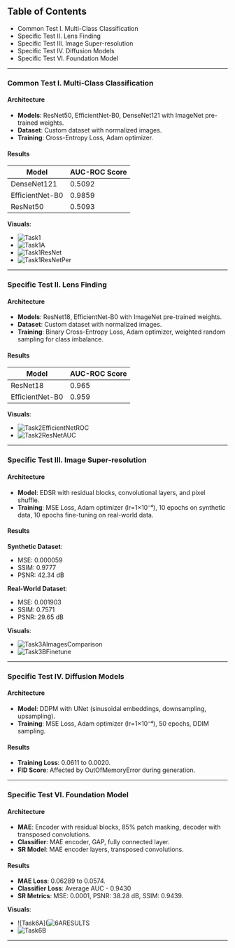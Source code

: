## Table of Contents

- Common Test I. Multi-Class Classification
- Specific Test II. Lens Finding
- Specific Test III. Image Super-resolution
- Specific Test IV. Diffusion Models
- Specific Test VI. Foundation Model

---

### Common Test I. Multi-Class Classification
#### Architecture

- **Models**: ResNet50, EfficientNet-B0, DenseNet121 with ImageNet pre-trained weights.
- **Dataset**: Custom dataset with normalized images.
- **Training**: Cross-Entropy Loss, Adam optimizer.

#### Results

| **Model**       | **AUC-ROC Score** |
|-----------------|-------------------|
| DenseNet121     | 0.5092            |
| EfficientNet-B0 | 0.9859            |
| ResNet50        | 0.5093            |

**Visuals**:
- ![Task1](https://github.com/user-attachments/assets/66839f35-d3a3-40d9-bd3d-d0b672826d6e)
- ![Task1A](https://github.com/user-attachments/assets/5a8da167-21a3-46a8-bdca-63cb66f06d38)
- ![Task1ResNet](https://github.com/user-attachments/assets/ea2b48f8-025f-400a-aa76-5e2dae8bc4a2)
- ![Task1ResNetPer](https://github.com/user-attachments/assets/3578e741-d993-4ecf-904f-6888399fb1e0)

---

### Specific Test II. Lens Finding

#### Architecture

- **Models**: ResNet18, EfficientNet-B0 with ImageNet pre-trained weights.
- **Dataset**: Custom dataset with normalized images.
- **Training**: Binary Cross-Entropy Loss, Adam optimizer, weighted random sampling for class imbalance.

#### Results

| **Model**       | **AUC-ROC Score** |
|-----------------|-------------------|
| ResNet18        | 0.965             |
| EfficientNet-B0 | 0.959             |

**Visuals**:
- ![Task2EfficientNetROC](https://github.com/user-attachments/assets/d92a8d18-3f9e-445a-b49a-dfa9aca4c5f4)
- ![Task2ResNetAUC](https://github.com/user-attachments/assets/52ae7e2d-0201-44fc-93eb-19766a74cc26)

---

### Specific Test III. Image Super-resolution

#### Architecture

- **Model**: EDSR with residual blocks, convolutional layers, and pixel shuffle.
- **Training**: MSE Loss, Adam optimizer (lr=1×10⁻⁴), 10 epochs on synthetic data, 10 epochs fine-tuning on real-world data.

#### Results

**Synthetic Dataset**:
- MSE: 0.000059
- SSIM: 0.9777
- PSNR: 42.34 dB

**Real-World Dataset**:
- MSE: 0.001903
- SSIM: 0.7571
- PSNR: 29.65 dB

**Visuals**:
- ![Task3AImagesComparison](https://github.com/user-attachments/assets/0ffbaad1-0b23-4a2e-bc66-b0c59c363983)
- ![Task3BFinetune](https://github.com/user-attachments/assets/bc6d8df7-b143-42a4-a374-7f78624be678)

---

### Specific Test IV. Diffusion Models

#### Architecture

- **Model**: DDPM with UNet (sinusoidal embeddings, downsampling, upsampling).
- **Training**: MSE Loss, Adam optimizer (lr=1×10⁻⁴), 50 epochs, DDIM sampling.

#### Results

- **Training Loss**: 0.0611 to 0.0020.
- **FID Score**: Affected by OutOfMemoryError during generation.

---

### Specific Test VI. Foundation Model

#### Architecture

- **MAE**: Encoder with residual blocks, 85% patch masking, decoder with transposed convolutions.
- **Classifier**: MAE encoder, GAP, fully connected layer.
- **SR Model**: MAE encoder layers, transposed convolutions.

#### Results

- **MAE Loss**: 0.06289 to 0.0574.
- **Classifier Loss**: Average AUC - 0.9430
- **SR Metrics**: MSE: 0.0001, PSNR: 38.28 dB, SSIM: 0.9439.

**Visuals**:
- ![Task6A](![6ARESULTS](https://github.com/user-attachments/assets/409321db-5bcf-4c74-91c3-d626f0eb3f70)
- ![Task6B](https://github.com/user-attachments/assets/acc43dda-e1a8-43cd-be38-55af69f9a24d)

---
